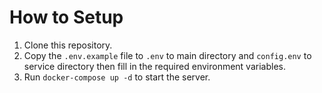 # How to Setup
1. Clone this repository.
2. Copy the `.env.example` file to `.env` to main directory and `config.env` to service directory then fill in the required environment variables.
3. Run `docker-compose up -d` to start the server.
